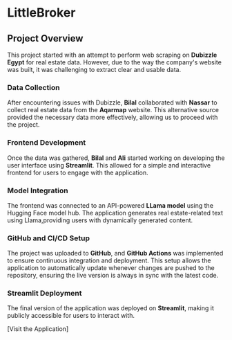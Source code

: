 # LittleBroker


## Project Overview

This project started with an attempt to perform web scraping on **Dubizzle Egypt** for real estate data. However, due to the way the company's website was built, it was challenging to extract clear and usable data.

### Data Collection
After encountering issues with Dubizzle, **Bilal** collaborated with **Nassar** to collect real estate data from the **Aqarmap** website. This alternative source provided the necessary data more effectively, allowing us to proceed with the project.

### Frontend Development
Once the data was gathered, **Bilal** and **Ali** started working on developing the user interface using **Streamlit**. This allowed for a simple and interactive frontend for users to engage with the application.

### Model Integration
The frontend was connected to an API-powered **LLama model** using the Hugging Face model hub. The application generates real estate-related text using Llama,providing users with dynamically generated content.

### GitHub and CI/CD Setup
The project was uploaded to **GitHub**, and **GitHub Actions** was implemented to ensure continuous integration and deployment. This setup allows the application to automatically update whenever changes are pushed to the repository, ensuring the live version is always in sync with the latest code.

### Streamlit Deployment
The final version of the application was deployed on **Streamlit**, making it publicly accessible for users to interact with.

[Visit the Application]